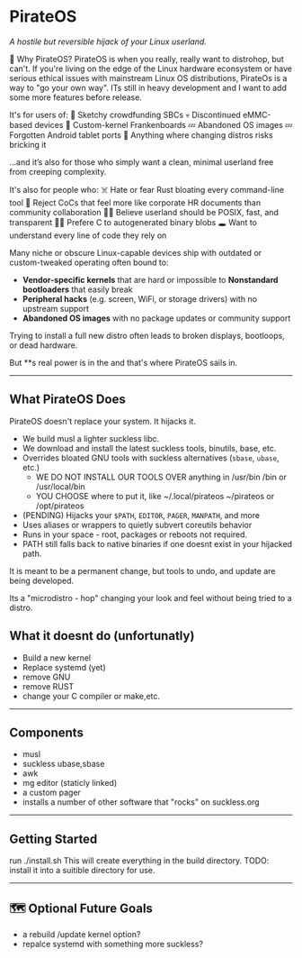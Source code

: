 # PirateOS

*A hostile but reversible hijack of your Linux userland.*

🏴 Why PirateOS?  PirateOS is when you really, really want to
distrohop, but can't.  If you're living on the edge of the Linux
hardware econsystem or have serious ethical issues with mainstream Linux
OS distributions, PirateOs is a way to "go your own way".  ITs still in
heavy development and I want to add some more features before release.

It's for users of:
🧪 Sketchy crowdfunding SBCs
💀 Discontinued eMMC-based devices
🔧 Custom-kernel Frankenboards
💤 Abandoned OS images
💤 Forgotten Android tablet ports
🧱 Anything where changing distros risks bricking it

…and it’s also for those who simply want a clean, minimal userland free from creeping complexity.


It's also for people who:
☠️ Hate or fear Rust bloating every command-line tool
🧼 Reject CoCs that feel more like corporate HR documents than community collaboration
🧍‍♂️ Believe userland should be POSIX, fast, and transparent
🧙‍♂️  Prefere C to autogenerated binary blobs
🕳️ Want to understand every line of code they rely on



Many niche or obscure Linux-capable devices ship with outdated or custom-tweaked operating often bound to:

-  **Vendor-specific kernels** that are hard or impossible to  **Nonstandard bootloaders** that easily break
-  **Peripheral hacks** (e.g. screen, WiFi, or storage drivers) with no upstream support
-  **Abandoned OS images** with no package updates or community support

Trying to install a full new distro often leads to broken displays, bootloops, or dead hardware.

But **s real power is in the and that's where PirateOS sails in.

---

##  What PirateOS Does

PirateOS doesn't replace your system. It hijacks it.

-  We build musl a lighter suckless libc.
-  We download and install the latest suckless tools, binutils, base, etc.
-  Overrides bloated GNU tools with suckless alternatives (`sbase`, `ubase`, etc.)
   - WE DO NOT INSTALL OUR TOOLS OVER anything in /usr/bin /bin or /usr/local/bin
   - YOU CHOOSE where to put it, like ~/.local/pirateos  ~/pirateos  or /opt/pirateos
-  (PENDING) Hijacks your `$PATH`, `EDITOR`, `PAGER`, `MANPATH`, and more 
-  Uses aliases or wrappers to quietly subvert coreutils behavior
-  Runs in your space - root, packages or reboots not required.
-  PATH still falls back to native binaries if one doesnt exist in your hijacked path.

It is meant to be a permanent change, but tools to undo, and update
are being developed.

Its a "microdistro - hop" changing your look and feel without being tried to a distro.


## What it doesnt do (unfortunatly)

- Build a new kernel
- Replace systemd (yet)
- remove GNU
- remove RUST
- change your C compiler or make,etc.

---

##  Components

- musl
- suckless ubase,sbase
- awk
- mg editor (staticly linked)
- a custom pager
- installs a number of other software that "rocks" on suckless.org

---

##  Getting Started


run ./install.sh
This will create everything in the build directory.
TODO: install it into a suitible directory for use.


---

## 🗺️ Optional Future Goals

- a rebuild /update kernel option?
- repalce systemd with something more suckless?
